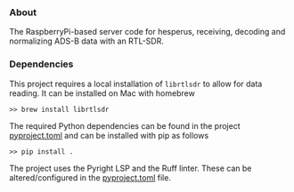 ### About
The RaspberryPi-based server code for hesperus, receiving, decoding and normalizing ADS-B data with an RTL-SDR.

### Dependencies
This project requires a local installation of `librtlsdr` to allow for data reading. It can be installed on Mac with homebrew
```
>> brew install librtlsdr
```

The required Python dependencies can be found in the project [pyproject.toml](pyproject.toml) and can be installed with pip as follows
```
>> pip install .
```

The project uses the Pyright LSP and the Ruff linter. These can be altered/configured in the [pyproject.toml](pyproject.toml) file.
